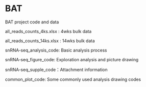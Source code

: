 # BAT
BAT project code and data

all_reads_counts_4ks.xlsx : 4wks bulk data

all_reads_counts_14ks.xlsx : 14wks bulk data

snRNA-seq_analysis_code: Basic analysis process

snRNA-seq_figure_code: Exploration analysis and picture drawing

snRNA-seq_supple_code：Attachment information

common_plot_code: Some commonly used analysis drawing codes
